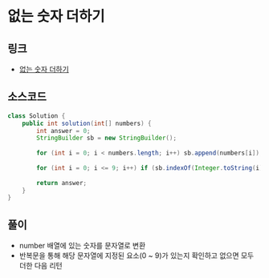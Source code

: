# 없는 숫자 더하기

## 링크

- [없는 숫자 더하기](https://programmers.co.kr/learn/courses/30/lessons/86051)

## 소스코드

```java
class Solution {
    public int solution(int[] numbers) {
        int answer = 0;
        StringBuilder sb = new StringBuilder();
        
        for (int i = 0; i < numbers.length; i++) sb.append(numbers[i]);
        
        for (int i = 0; i <= 9; i++) if (sb.indexOf(Integer.toString(i)) == -1) answer += i;
        
        return answer;
    }
}
```



## 풀이

- number 배열에 있는 숫자를 문자열로 변환
- 반복문을 통해 해당 문자열에 지정된 요소(0 ~ 9)가 있는지 확인하고 없으면 모두 더한 다음 리턴
